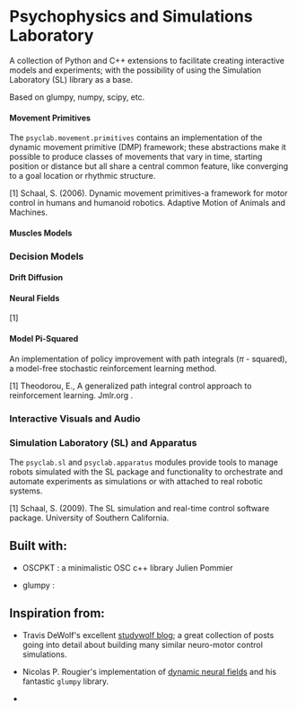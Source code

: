 # Psychophysics and Simulations Laboratory

A collection of Python and C++ extensions to facilitate creating interactive
models and experiments; with the possibility of using the Simulation Laboratory
(SL) library as a base.

Based on glumpy, numpy, scipy, etc.

#### Movement Primitives

The `psyclab.movement.primitives` contains an implementation of the dynamic movement primitive (DMP) framework; these
abstractions make it possible to produce classes of movements that vary in time, starting position or distance but all 
share a central common feature, like converging to a goal location or rhythmic structure.

[1]  Schaal, S. (2006). Dynamic movement primitives-a framework for motor control in humans and humanoid robotics.
Adaptive Motion of Animals and Machines.

#### Muscles Models

### Decision Models

#### Drift Diffusion

#### Neural Fields

[1]

#### Model Pi-Squared

An implementation of policy improvement with path integrals ($\pi$ - squared), a model-free stochastic reinforcement learning method.


[1] Theodorou, E., A generalized path integral control approach to reinforcement learning. Jmlr.org
.
### Interactive Visuals and Audio

### Simulation Laboratory (SL) and Apparatus

The `psyclab.sl` and `psyclab.apparatus` modules provide tools to manage robots simulated with the SL package and
functionality to orchestrate and automate experiments as simulations or with attached to real robotic systems.

[1] Schaal, S. (2009). The SL simulation and real-time control software package. University of Southern California.

## Built with:

* OSCPKT : a minimalistic OSC c++ library 
  Julien Pommier
  
* glumpy : 

## Inspiration from:

* Travis DeWolf's excellent [studywolf blog](https://studywolf.wordpress.com); a great collection of posts going 
into detail about building many similar neuro-motor control simulations.

* Nicolas P. Rougier's implementation of [dynamic neural fields]() and his fantastic `glumpy` library. 

* 